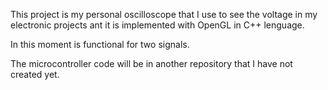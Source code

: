 This project is my personal oscilloscope that I use to see the voltage in my
electronic projects ant it is implemented with OpenGL in C++ lenguage.

In this moment is functional for two signals.

The microcontroller code will be in another repository that I have not created yet.